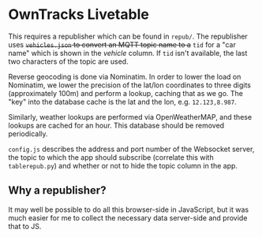 # OwnTracks Livetable

This requires a republisher which can be found in `repub/`. The republisher uses
<del>`vehicles.json` to convert an MQTT topic name to a</del> `tid` for a "car name" which is shown
in the _vehicle_ column. If `tid` isn't available, the last two characters of the
topic are used.

Reverse geocoding is done via Nominatim. In order to lower the load on Nominatim,
we lower the precision of the lat/lon coordinates to three digits (approximately
100m) and perform a lookup, caching that as we go. The "key" into the database
cache is the lat and the lon, e.g. `12.123,8.987`.

Similarly, weather lookups are performed via OpenWeatherMAP, and these lookups
are cached for an hour. This database should be removed periodically.

`config.js` describes the address and port number of the Websocket server, the
topic to which the app should subscribe (correlate this with `tablerepub.py`)
and whether or not to hide the topic column in the app.

## Why a republisher?

It may well be possible to do all this browser-side in JavaScript, but it was
much easier for me to collect the necessary data server-side and provide that
to JS.

